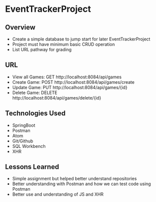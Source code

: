 # EventTrackerProject

## Overview

* Create a simple database to jump start for later EventTrackerProject
* Project must have minimum basic CRUD operation
* List URL pathway for grading


## URL

* View all Games: GET
  http://localhost:8084/api/games
* Create Game: POST
  http://localhost:8084/api/games/create
* Update Game: PUT
  http://localhost:8084/api/games/{id}
* Delete Game: DELETE  
  http://localhost:8084/api/games/delete/{id}


## Technologies Used

* SpringBoot
* Postman
* Atom
* Git/Github
* SQL Workbench
* XHR


## Lessons Learned

* Simple assignment but helped better understand repositories
* Better understanding with Postman and how we can test code using Postman
* Better use and understanding of JS and XHR
